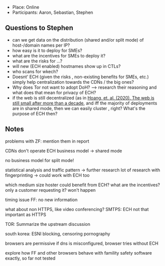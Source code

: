- Place: Online
- Participants: Aaron, Sebastian, Stephen

## Questions to Stephen
* can we get data on the distribution (shared and/or split mode) of host-/domain names per IP?
* how easy is it to deploy for SMEs?
* what are the incentives for SMEs to deploy it?
* what are the risks for ...?
* will new (ECH enabled) hostnames show up in CTLs?
* who scans for wkech?
* Doesnt' ECH (given the risks , non-existing benefits for SMEs, etc.) simply help centralization towards the CDNs / the big ones?
* Why does Tor not want to adopt DoH? --> research their reasoning and what does that mean for privacy of ECH?
* if the web is still decentralized (as in [Hoang, et. al. (2020). The web is still small after more than a decade](https://www.researchgate.net/publication/341627684_The_web_is_still_small_after_more_than_a_decade), and iff the majority of deployments are in shared mode, then we can easily cluster , right? What's the purpose of ECH then?

## Notes

problems with ZF: mention them in report

CDNs don't operate ECH
business model -> shared mode

no business model for split mode!

statistical analysis and traffic pattern -> further research
lot of research with fingerprinting -> could work with ECH too

which medium size hoster could benefit from ECH?
what are the incentives?
only a customer requesting it? won't happen

timing issue FF: no new information

what about non HTTPS, like video conferencing?
SMTPS: ECH not that important as HTTPS

TOR: Summarize the upstream discussion

south korea: ESNI blocking, censoring pornography

browsers are permissive
if dns is misconfigured, browser tries without ECH

explore how FF and other browsers behave with famility safety software exactly, so far not tested